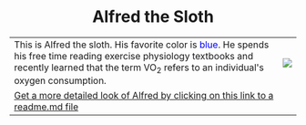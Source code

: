 <html>
  <h1><center>Alfred the Sloth</center></h1>
<body> 
<table>
  <tr>
    <td>This is Alfred the sloth. His favorite color is <span style="color: blue;">blue</span>. He spends his free time reading exercise physiology textbooks and recently learned that the term VO<sub>2</sub> refers to an individual's oxygen consumption.</td>
    <td><img src ="https://t4.ftcdn.net/jpg/06/45/44/67/360_F_645446744_YUeYhA4Sbc8xOiyaX1DBslwk51DGmue4.jpg"></td>
  </tr>
  <tr>
    <td colspan="2"><a href="/subfolder/readme.md"> Get a more detailed look of Alfred by clicking on this link to a readme.md file</a></td>
  </tr>
</table>
</body>
</html>
